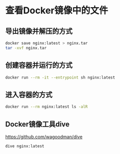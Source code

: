 # 查看Docker镜像中的文件

## 导出镜像并解压的方式

```sh
docker save nginx:latest > nginx.tar
tar -xvf nginx.tar
```

## 创建容器并运行的方式

```sh
docker run --rm -it --entrypoint sh nginx:latest
```

## 进入容器的方式

```sh
docker run --rm nginx:latest ls -alR
```

## Docker镜像工具dive

<https://github.com/wagoodman/dive>

```sh
dive nginx:latest
```
